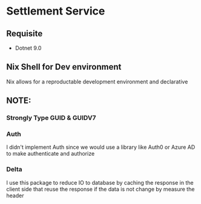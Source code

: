 # Settlement Service

## Requisite
- Dotnet 9.0

## Nix Shell for Dev environment

Nix allows for a reproductable development environment and declarative

## NOTE: 

### Strongly Type GUID & GUIDV7

### Auth
I didn't implement Auth since we would use a library like Auth0 or Azure AD to make authenticate and authorize

### Delta
I use this package to reduce IO to database by caching the response in the client side that reuse the response if the 
data is not change by measure the header 